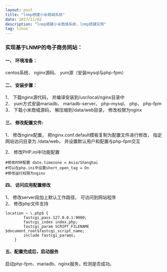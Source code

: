 ```yaml
---
layout: post
title: "lnmp搭建小米商城系统"
date: 2017/11/02
description: "lnmp搭建小米商城系统，lnmp搭建实例"
tag: linux
--- 
```


### 实现基于LNMP的电子商务网站： ###

#### 一、 环境准备：  ####

centos系统、 nginx源码、 yum源（安装mysql与php-fpm）  

#### 二、 安装步骤：   ####

1． 下载nginx源代码， 并编译安装到/usr/local/nginx目录中  
2． yum方式安装mariadb、 mariadb-server、 php-mysql、 php、 php-fpm  
3． 下载小米商城源码， 解压缩到/data/web目录， 修改权限为nginx  

#### 三、 修改配置文件: ####

1． 修改nginx配置， 把nginx.conf.default模板复制为配置文件进行修改， 指定网站访问目录为
/data/web， 并设置默认用户和配置与php-fpm交互

2、 修改PHP.ini中功能配置

	#修改时钟配置 date.timezone = Asia/Shanghai
	#可以在php.ini中设置short_open_tag = On
	#修改运行权限为nginx

#### 四、 访问应用配置修改 ####

1、 修改server段加上默认工作路径， 可访问到网站程序  
2、 修改php文件支持

 	location ~ \.php$ {
            fastcgi_pass 127.0.0.1:9000;
            fastcgi_index index.php;
            fastcgi_param SCRIPT_FILENAME $document_root$fastcgi_script_name;
            include fastcgi_params;
        }

#### 五、配置完成后，启动服务 ####

启动php-fpm、mariadb、nginx服务，检测是否成功。
